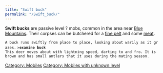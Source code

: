 ```yaml
---
title: "Swift buck"
permalink: "/Swift_buck/"
---
```


**Swift bucks** are passive level ? mobs, common in the area near [Blue
Mountains](Blue_Mountains "wikilink"). Their corpses can be butchered
for a [fine pelt](fine_pelt "wikilink") and some
[meat](meat "wikilink").

`A buck runs swiftly from place to place, looking about warily as it grazes.`
`>`**`examine buck`**
`This deer moves about with lightning speed, darting to and fro. It is`
`brown and has small antlers that it uses during the mating season.`

[Category: Mobiles](Category:_Mobiles "wikilink") [Category: Mobiles
with unknown level](Category:_Mobiles_with_unknown_level "wikilink")